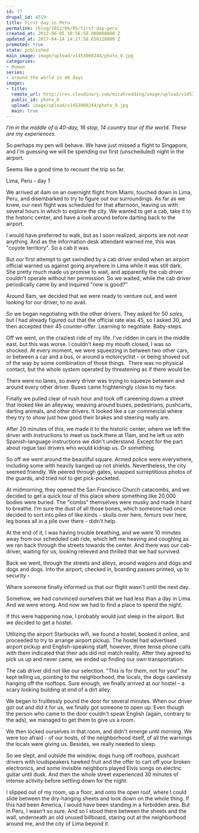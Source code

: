 ```yaml
---
id: 77
drupal_id: 4519
title: First day in Peru
permalink: /blog/2012/06/05/first-day-peru
created_at: 2012-06-05 10:56:58.000000000 Z
updated_at: 2017-04-14 14:27:58.656116000 Z
promoted: true
state: published
main_image: image/upload/v1453060244/photo_0.jpg
categories:
- Human
series:
- around the world in 40 days
images:
- title: 
  remote_url: http://res.cloudinary.com/micahredding/image/upload/v1453060244/photo_0.jpg
  public_id: photo_0
  upload: image/upload/v1453060244/photo_0.jpg
  main: true
---
```

*I'm in the middle of a 40-day, 16 stop, 14 country tour of the world. These are my experiences.*

So perhaps my pen will behave. We have just missed a flight to Singapore, and I'm guessing we will be spending our first (unscheduled) night in the airport. 

Seems like a good time to recount the trip so far. 

Lima, Peru - day 1

We arrived at 4am on an overnight flight from Miami, touched down in Lima, Peru, and disembarked to try to figure out our surroundings. As far as we knew, our next flight was scheduled for that afternoon, leaving us with several hours in which to explore the city. We wanted to get a cab, take it to the historic center, and have a look around before darting back to the airport. 

I would have preferred to walk, but as I soon realized, airports are not *near* anything. And as the information desk attendant warned me, this was "coyote territory". So a cab it was. 

But our first attempt to get swindled by a cab driver ended when an airport official warned us against going anywhere in Lima while it was still dark. She pretty much made us promise to wait, and apparently the cab driver couldn't operate without her permission. So we waited, while the cab driver periodically came by and inquired "now is good?"

Around 8am, we decided that we were ready to venture out, and went looking for our driver, to no avail. 

So we began negotiating with the other drivers. They asked for 50 *soles*, but I had already figured out that the official rate was 45, so I asked 30, and then accepted their 45 counter-offer. Learning to negotiate. Baby-steps. 

Off we went, on the craziest ride of my life. I've ridden in cars in the middle east, but this was worse. I couldn't keep my mouth closed, I was so shocked. At every moment, we were squeezing in between two other cars, or between a car and a bus, or around a motorcyclist - or being shoved out of the way by some combination of those things.  There was no physical contact, but the whole system operated by threatening as if there would be.

There were no lanes, so every driver was trying to squeeze between and around every other driver. Buses came frighteningly close to my face. 

Finally we pulled clear of rush hour and took off careening down a street that looked like an alleyway, weaving around buses, pedestrians, pushcarts, darting animals, and other drivers. It looked like a car commercial where they try to show just how good their brakes and steering really are. 

After 20 minutes of this, we made it to the historic center, where we left the driver with instructions to meet us back there at 11am, and he left us with Spanish-language instructions we didn't understand. Except for the part about rogue taxi drivers who would kidnap us. Or something. 

So off we went around the beautiful square. Armed police were everywhere, including some with heavily banged up riot shields. Nevertheless, the city seemed friendly. We peered through gates, snapped surreptitious photos of the guards, and tried not to get pick-pocketed. 

At midmorning, they opened the San Francisco Church catacombs, and we decided to get a quick tour of this place where something like 20,000 bodies were buried. The "combs" themselves were musky and made it hard to breathe. I'm sure the dust of all those bones, which someone had once decided to sort into piles of like kinds - skulls over here, femurs over here, leg bones all in a pile over there - didn't help. 

At the end of it, I was having trouble breathing, and we were 10 minutes away from our scheduled cab ride, which left me heaving and coughing as we ran back through the streets towards the center. And there was our cab-driver, waiting for us, looking relieved and thrilled that we had survived. 

Back we went, through the streets and alleys, around wagons and dogs and dogs and dogs. Into the airport, checked in, boarding passes printed, up to security -

Where someone finally informed us that our flight wasn't until the next day. 

Somehow, we had convinced ourselves that we had less than a day in Lima. And we were wrong. And now we had to find a place to spend the night. 

If this were happening now, I probably would just sleep in the airport. But we decided to get a hostel. 

Utilizing the airport Starbucks wifi, we found a hostel, booked it online, and proceeded to try to arrange airport pickup. The hostel had advertised airport pickup and English-speaking staff, however, three tense phone calls with them indicated that their ads did not match reality. After they agreed to pick us up and never came, we ended up finding our own transportation.  

The cab driver did not like our selection. "This is for them, not for you!" he kept telling us, pointing to the neighborhood, the locals, the dogs carelessly hanging off the rooftops. Sure enough, we finally arrived at our hostel - a scary looking building at end of a dirt alley. 

We began to fruitlessly pound the door for several minutes. When our driver got out and did it for us, we finally got someone to open up. Even though the person who came to the door couldn't speak English (again, contrary to the ads), we managed to get them to give us a room. 

We then locked ourselves in that room, and didn't emerge until morning. We were too afraid - of our hosts, of the neighborhood itself, of all the warnings the locals were giving us. Besides, we really needed to sleep. 

So we slept, and outside the window, dogs hung off rooftops, pushcart drivers with loudspeakers hawked fruit and the offer to cart off your broken electronics, and some invisible neighbors played Elvis songs on electric guitar until dusk. And then the whole street experienced 30 minutes of intense activity before settling down for the night. 

I slipped out of my room, up a floor, and onto the open roof, where I could slide between the dry-hanging sheets and look down on the whole thing. If this had been America, I would have been standing in a forbidden area. But in Peru, I wasn't so sure. And so I stood there between the sheets and the wall, underneath an old unused billboard, staring out at the neighborhood around me, and the city of Lima beyond it. 
